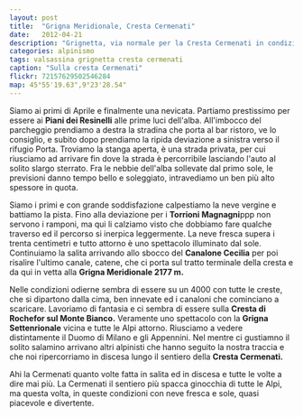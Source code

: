 ```yaml
---
layout: post
title:  "Grigna Meridionale, Cresta Cermenati"
date:   2012-04-21
description: "Grignetta, via normale per la Cresta Cermenati in condizioni invernali"
categories: alpinismo
tags: valsassina grignetta cresta cermenati
caption: "Sulla cresta Cermenati"
flickr: 72157629502546284
map: 45°55'19.63",9°23'28.54"
---
```


Siamo ai primi di Aprile e finalmente una nevicata. Partiamo prestissimo per essere ai **Piani dei Resinelli** alle prime luci dell'alba. All'imbocco del parcheggio prendiamo a destra la stradina che porta al bar ristoro, ve lo consiglio, e subito dopo prendiamo la ripida deviazione a sinistra verso il rifugio Porta. Troviamo la stanga aperta, è una strada privata, per cui riusciamo ad arrivare fin dove la strada è percorribile lasciando l'auto al solito slargo sterrato. Fra le nebbie dell'alba sollevate dal primo sole, le previsioni danno tempo bello e soleggiato, intravediamo un ben più alto spessore in quota.

Siamo i primi e con grande soddisfazione calpestiamo la neve vergine e battiamo la pista. Fino alla deviazione per i **Torrioni Magnagni**ppp non servono i ramponi, ma qui li calziamo visto che dobbiamo fare qualche traverso ed il percorso si inerpica leggermente. La neve fresca supera i trenta centimetri e tutto attorno è uno spettacolo illuminato dal sole. Continuiamo la salita arrivando allo sbocco del **Canalone Cecilia** per poi risalire l'ultimo canale, catene, che ci porta sul tratto terminale della cresta e da qui in vetta alla **Grigna Meridionale 2177 m.**

Nelle condizioni odierne sembra di essere su un 4000 con tutte le creste, che si dipartono dalla cima, ben innevate ed i canaloni che cominciano a scaricare. Lavoriamo di fantasia e ci sembra di essere sulla **Cresta di Rochefor sul Monte Bianco.** Veramente uno spettacolo con la **Grigna Settenrionale** vicina e tutte le Alpi attorno. Riusciamo a vedere distintamente il Duomo di Milano e gli Appennini. Nel mentre ci gustiamno il solito salamino arrivano altri alpinisti che hanno seguito la nostra traccia e che noi ripercorriamo in discesa lungo il sentiero della **Cresta Cermenati.**

Ahi la Cermenati quanto volte fatta in salita ed in discesa e tutte le volte a dire mai più. La Cermenati il sentiero più spacca ginocchia di tutte le Alpi, ma questa volta, in queste condizioni con neve fresca e sole, quasi piacevole e divertente.
 